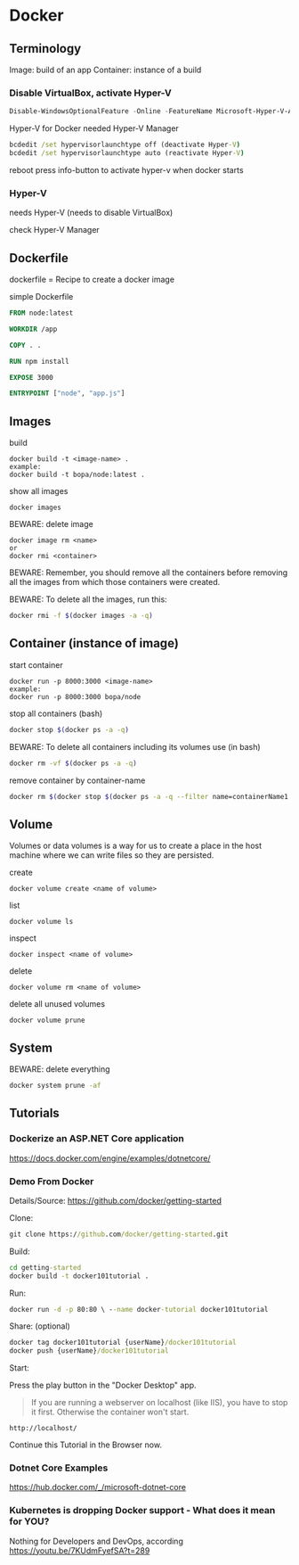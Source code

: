 # Docker

## Terminology

Image: build of an app
Container: instance of a build

### Disable VirtualBox, activate Hyper-V

```powershell
Disable-WindowsOptionalFeature -Online -FeatureName Microsoft-Hyper-V-All
```

Hyper-V for Docker needed
Hyper-V Manager

```cmd
bcdedit /set hypervisorlaunchtype off (deactivate Hyper-V)
bcdedit /set hypervisorlaunchtype auto (reactivate Hyper-V)
```

reboot
press info-button to activate hyper-v when docker starts

### Hyper-V

needs Hyper-V (needs to disable VirtualBox)

check Hyper-V Manager

## Dockerfile

dockerfile = Recipe to create a docker image

simple Dockerfile

```dockerfile
FROM node:latest

WORKDIR /app

COPY . .

RUN npm install

EXPOSE 3000

ENTRYPOINT ["node", "app.js"]
```

## Images

build

```dos
docker build -t <image-name> .
example:
docker build -t bopa/node:latest .
```

show all images

```dos
docker images
```

BEWARE: delete image

```dos
docker image rm <name>
or
docker rmi <container>
```

BEWARE: Remember, you should remove all the containers before removing all the images from which those containers were created.

BEWARE: To delete all the images, run this:

```bash
docker rmi -f $(docker images -a -q)
```

## Container (instance of image)

start container

```dos
docker run -p 8000:3000 <image-name>
example:
docker run -p 8000:3000 bopa/node
```

stop all containers (bash)

```bash
docker stop $(docker ps -a -q)
```

BEWARE: To delete all containers including its volumes use (in bash)

```bash
docker rm -vf $(docker ps -a -q)
```

remove container by container-name

```bash
docker rm $(docker stop $(docker ps -a -q --filter name=containerName1 --format="{{.ID}}"))
```

## Volume

Volumes or data volumes is a way for us to create a place in the host machine where we can write files so they are persisted.

create

```dos
docker volume create <name of volume>
```

list

```dos
docker volume ls
```

inspect

```dos
docker inspect <name of volume>
```

delete

```dos
docker volume rm <name of volume>
```

delete all unused volumes

```dos
docker volume prune
```

## System

BEWARE: delete everything

```bash
docker system prune -af
```

## Tutorials

### Dockerize an ASP.NET Core application

https://docs.docker.com/engine/examples/dotnetcore/

### Demo From Docker

Details/Source: https://github.com/docker/getting-started

Clone:

```cmd
git clone https://github.com/docker/getting-started.git
```

Build:

```cmd
cd getting-started
docker build -t docker101tutorial .
```

Run:

```cmd
docker run -d -p 80:80 \ --name docker-tutorial docker101tutorial
```

Share: (optional)

```cmd
docker tag docker101tutorial {userName}/docker101tutorial
docker push {userName}/docker101tutorial
```

Start:

Press the play button in the "Docker Desktop" app.

> If you are running a webserver on localhost (like IIS), you have to stop it first. Otherwise the container won't start.

`http://localhost/`

Continue this Tutorial in the Browser now.

### Dotnet Core Examples

https://hub.docker.com/_/microsoft-dotnet-core

### Kubernetes is dropping Docker support - What does it mean for YOU?

Nothing for Developers and DevOps, according https://youtu.be/7KUdmFyefSA?t=289
